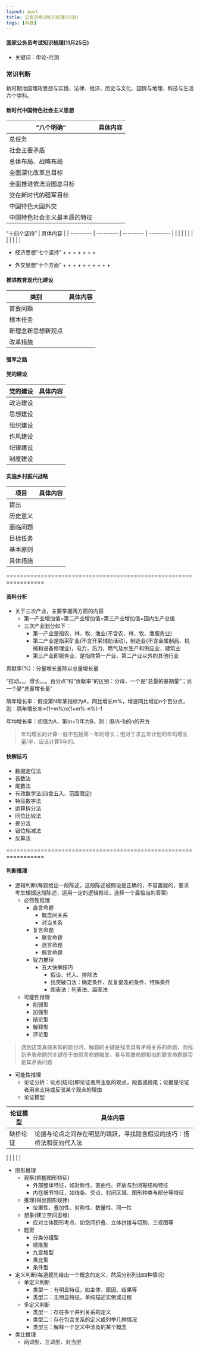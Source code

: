 ```yaml
---
layout: post
title: 公务员考试知识梳理(行测)
tags: [科普]
---
```

#### 国家公务员考试知识梳理(11月25日)

* 关键词：申论-行测

### 常识判断

新时期治国理政思想与实践、法律、经济、历史与文化、国情与地理、科技与生活六个学科。

#### 新时代中国特色社会主义思想

“八个明确”  | 具体内容
--------- | ---------
总任务  |
社会主要矛盾  |
总体布局、战略布局  |
全面深化改革总目标  |
全面推进依法治国总目标  |
党在新时代的强军目标  |
中国特色大国外交  |
中国特色社会主义最本质的特征  |

“十四个坚持”  | 具体内容  |   |
--------- | --------- | --------- | ---------
  |   |   |
  |   |   |
  |   |   |
  |   |   |

+ 经济思想“七个坚持”
    +
    +
    +
    +
    +
    +
    +

+ 外交思想“十个方面”
    +
    +
    +
    +
    +
    +
    +
    +
    +
    +

#### 推进教育现代化建设

类别  | 具体内容
--------- | ---------
首要问题  |
根本任务  |
新理念新思想新观点  |
改革措施  |

#### 强军之路

#### 党的建设

党的建设  | 具体内容
--------- | ---------
政治建设  |
思想建设  |
组织建设  |
作风建设  |
纪律建设  |
制度建设  |

#### 实施乡村振兴战略

项目  | 具体内容
--------- | ---------
提出  |
历史意义  |
面临问题  |
目标任务  |
基本原则  |
具体措施  |

=================================================================

#### 资料分析

+ 关于三次产业，主要掌握两方面的内容
    + 第一产业增加值+第二产业增加值+第三产业增加值=国内生产总值
    + 三次产业划分如下：
        + 第一产业是指农、林、牧、渔业(不含农、林、牧、渔服务业)
        + 第二产业是指采矿业(不含开采辅助活动)，制造业(不含金属制品、机械和设备修理业)，电力，热力，燃气及水生产和供应业，建筑业
        + 第三产业即服务业，是指除第一产业、第二产业以外的其他行业

贡献率(%)：分量增长量除以总量增长量

“拉动。。。增长。。。百分点”和“贡献率”的区别：分母，一个是“总量的基期量”；另一个是“总量增长量”

隔年增长率：假设第N年某指标为A，同比增长m%，增速同比增加n个百分点，则：隔年增长率=(1+m%)x(1+m%-n%)-1

年均增长率：初值为A，第(n+1)年为B，则：(B/A-1)的n的开方

> 年均增长的计算一般不包括第一年的增长；但对于求五年计划的年均增长量/率，应该计算5年的。

#### 快解技巧

+ 数据定位法
+ 首数法
+ 尾数法
+ 有效数字法(四舍五入、范围限定)
+ 特征数字法
+ 运算拆分法
+ 同位比较法
+ 差分法
+ 错位相减法
+ 反算法

=================================================================

#### 判断推理

+ 逻辑判断(每题给出一段陈述，这段陈述被假设是正确的，不容置疑的，要求考生根据这段陈述，运用一定的逻辑推论，选择一个最恰当的答案)
    + 必然性推理
        + 直言命题
            + 概念间关系
            + 对当关系
        + 复言命题
            + 联言命题
            + 选言命题
            + 假言命题
        + 智力推理
            + 五大快解技巧
                + 假设、代入、排除法
                + 找突破口法：确定条件、反复提及的条件、特殊条件
                + 图表法：列表法、画图法
    + 可能性推理
        + 削弱型
        + 加强型
        + 结论型
        + 解释型
        + 评论型

> 遇到这类真假未知的题目时，解题的关键是找准具有矛盾关系的命题，而找到矛盾命题的关键在于由假言命题触发，看与其肢命题相似的联言命题是否是其矛盾问题

+ 可能性推理
    + 论证分析：论点(结论)即论证者所主张的观点，段首或段尾；论据是论证者用来支持或反驳某个观点的理由
    + 论证模型

论证模型  | 具体内容
--------- | ---------
缺桥论证  | 论据与论点之间存在明显的跳跃，寻找隐含假设的技巧：搭桥法和反向代入法
  |
  |
  |
  |
  |

+ 图形推理
    + 观察(把握图形特征)
        + 外部整体特征，如对称性、直曲性、开放与封闭等结构特征
        + 内在细节特征，如线条、交点、封闭区域、图形种类与部分等特征
    + 推理(得出图形规律)
        + 位置性、叠加性、对称性、数量性、同一性
    + 想象(建立空间思维)
        + 应对立体图形考点，如空间折叠、立体拼接与切割、三视图等
    + 题型
        + 分类分组型
        + 顺推型
        + 九宫格型
        + 类比型
        + 条件型
+ 定义判断(每道题先给出一个概念的定义，然后分别列出四种情况)
    + 单定义判断
        + 类型一：有明显特征，如主体、原因、结果等
        + 类型二：无明显特征，单纯描述实例或过程
    + 多定义判断
        + 类型一：存在多个并列关系的定义
        + 类型二：存在包含关系的定义或列举几种情况
        + 类型三：解释一个定义中涉及的某个概念
+ 类比推理
    + 两词型、三词型、对当型


















